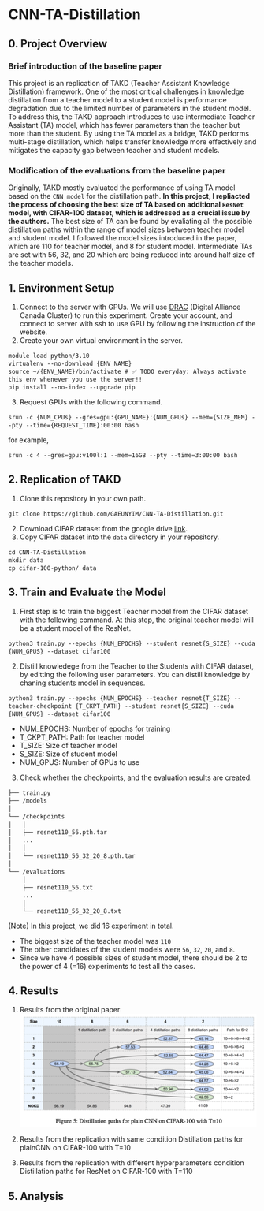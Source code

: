 # CNN-TA-Distillation


## 0. Project Overview
### Brief introduction of the baseline paper
This project is an replication of TAKD (Teacher Assistant Knowledge Distillation) framework. One of the most critical challenges in knowledge distillation from a teacher model to a student model is performance degradation due to the limited number of parameters in the student model. To address this, the TAKD approach introduces to use intermediate Teacher Assistant (TA) model, which has fewer parameters than the teacher but more than the student. By using the TA model as a bridge, TAKD performs multi-stage distillation, which helps transfer knowledge more effectively and mitigates the capacity gap between teacher and student models.

### Modification of the evaluations from the baseline paper
Originally, TAKD mostly evaluated the performance of using TA model based on the `CNN model` for the distillation path. **In this project, I repliacted the process of choosing the best size of TA based on additional `ResNet` model, with CIFAR-100 dataset, which is addressed as a crucial issue by the authors.** The best size of TA can be found by evaliating all the possible distillation paths within the range of model sizes between teacher model and student model. I followed the model sizes introduced in the paper, which are 110 for teacher model, and 8 for student model. Intermediate TAs are set with 56, 32, and 20 which are being reduced into around half size of the teacher models.

## 1. Environment Setup
1. Connect to the server with GPUs.
We will use [DRAC](https://alliancecan.ca/en/search?keywords=ssh) (Digital Alliance Canada Cluster) to run this experiment. Create your account, and connect to server with ssh to use GPU by following the instruction of the website.
2. Create your own virtual environment in the server.
```
module load python/3.10
virtualenv --no-download {ENV_NAME}
source ~/{ENV_NAME}/bin/activate # ✅ TODO everyday: Always activate this env whenever you use the server!!
pip install --no-index --upgrade pip
```
3. Request GPUs with the following command.
```
srun -c {NUM_CPUs} --gres=gpu:{GPU_NAME}:{NUM_GPUs} --mem={SIZE_MEM} --pty --time={REQUEST_TIME}:00:00 bash
```
for example,
```
srun -c 4 --gres=gpu:v100l:1 --mem=16GB --pty --time=3:00:00 bash
```

## 2. Replication of TAKD 
1. Clone this repository in your own path.
```
git clone https://github.com/GAEUNYIM/CNN-TA-Distillation.git
```
2. Download CIFAR dataset from the google drive [link](https://drive.google.com/drive/folders/1mUncKdoadQGLvQopjCbAc8byEWtvlx2t?usp=sharing).
3. Copy CIFAR dataset into the `data` directory in your repository.
```
cd CNN-TA-Distillation
mkdir data
cp cifar-100-python/ data
```

## 3. Train and Evaluate the Model
1. First step is to train the biggest Teacher model from the CIFAR dataset with the following command. At this step, the original teacher model will be a student model of the ResNet.
```
python3 train.py --epochs {NUM_EPOCHS} --student resnet{S_SIZE} --cuda {NUM_GPUS} --dataset cifar100
```

2. Distill knowledege from the Teacher to the Students with CIFAR dataset, by editting the following user parameters. You can distill knowledge by chaning students model in sequences.
```
python3 train.py --epochs {NUM_EPOCHS} --teacher resnet{T_SIZE} --teacher-checkpoint {T_CKPT_PATH} --student resnet{S_SIZE} --cuda {NUM_GPUS} --dataset cifar100
```
- NUM_EPOCHS: Number of epochs for training
- T_CKPT_PATH: Path for teacher model
- T_SIZE: Size of teacher model
- S_SIZE: Size of student model
- NUM_GPUS: Number of GPUs to use
3. Check whether the checkpoints, and the evaluation results are created.
```
├── train.py
├── /models
│
└── /checkpoints
│   │
│   ├── resnet110_56.pth.tar
│   ...
│   │
│   └── resnet110_56_32_20_8.pth.tar
│
└── /evaluations
    │
    ├── resnet110_56.txt
    ...
    │
    └── resnet110_56_32_20_8.txt
```
(Note) In this project, we did 16 experiment in total. 
- The biggest size of the teacher model was `110`
- The other candidates of the student models were `56`, `32`, `20`, and `8`. 
- Since we have 4 possible sizes of student model, there should be 2 to the power of 4 (=16) experiments to test all the cases.

## 4. Results
1. Results from the original paper 
![alt text](results_original_paper.png)

2. Results from the replication with same condition
Distillation paths for plainCNN on CIFAR-100 with T=10

3. Results from the replication with different hyperparameters condition
Distillation paths for ResNet on CIFAR-100 with T=110


## 5. Analysis